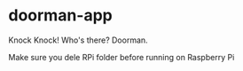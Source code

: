 # doorman-app
Knock Knock! Who's there? Doorman.

Make sure you dele RPi folder before running on Raspberry Pi